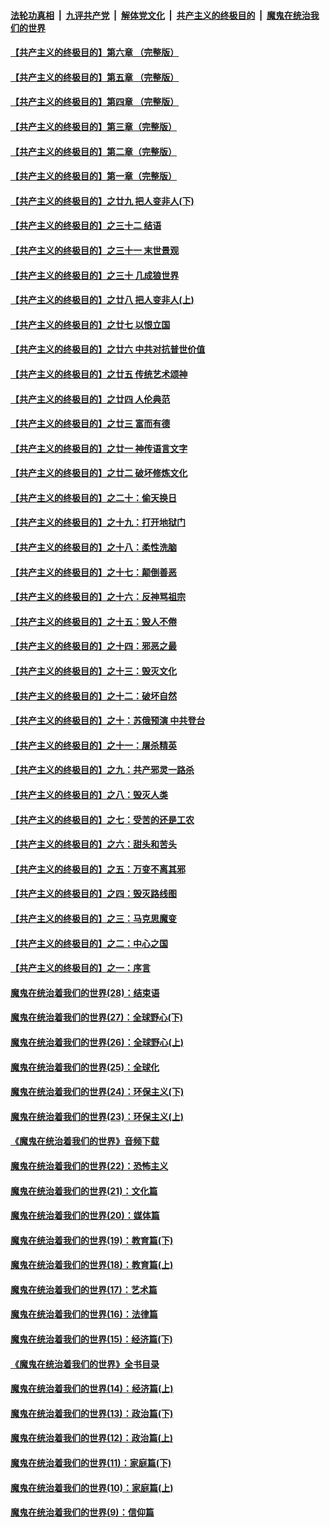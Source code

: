 ####  [法轮功真相](../../../../basic/blob/master/README.md?t=09141413) &nbsp;|&nbsp; [九评共产党](../../../../9ping.md/blob/master/README.md?t=09141413) &nbsp;|&nbsp; [解体党文化](../../../../jtdwh.md/blob/master/README.md?t=09141413)  &nbsp;|&nbsp; [共产主义的终极目的](../../../../gczydzjmd.md/blob/master/README.md?t=09141413) &nbsp;|&nbsp; [魔鬼在统治我们的世界](../../../../mgztzwmdsj.md/blob/master/README.md?t=09141413) 

#### [【共产主义的终极目的】第六章 （完整版）](../pages/nsc422/n11428913.md?t=09141413) 

#### [【共产主义的终极目的】第五章 （完整版）](../pages/nsc422/n11428912.md?t=09141413) 

#### [【共产主义的终极目的】第四章 （完整版）](../pages/nsc422/n11428907.md?t=09141413) 

#### [【共产主义的终极目的】第三章（完整版）](../pages/nsc422/n11428848.md?t=09141413) 

#### [【共产主义的终极目的】第二章（完整版）](../pages/nsc422/n11428831.md?t=09141413) 

#### [【共产主义的终极目的】第一章（完整版）](../pages/nsc422/n11417651.md?t=09141413) 

#### [【共产主义的终极目的】之廿九 把人变非人(下)](../pages/nsc422/n11344140.md?t=09141413) 

#### [【共产主义的终极目的】之三十二 结语](../pages/nsc422/n11360535.md?t=09141413) 

#### [【共产主义的终极目的】之三十一 末世景观](../pages/nsc422/n11351129.md?t=09141413) 

#### [【共产主义的终极目的】之三十 几成狼世界](../pages/nsc422/n11348280.md?t=09141413) 

#### [【共产主义的终极目的】之廿八 把人变非人(上)](../pages/nsc422/n11340492.md?t=09141413) 

#### [【共产主义的终极目的】之廿七 以恨立国](../pages/nsc422/n11336944.md?t=09141413) 

#### [【共产主义的终极目的】之廿六 中共对抗普世价值](../pages/nsc422/n11324785.md?t=09141413) 

#### [【共产主义的终极目的】之廿五 传统艺术颂神](../pages/nsc422/n11296396.md?t=09141413) 

#### [【共产主义的终极目的】之廿四 人伦典范](../pages/nsc422/n11296397.md?t=09141413) 

#### [【共产主义的终极目的】之廿三 富而有德](../pages/nsc422/n11283598.md?t=09141413) 

#### [【共产主义的终极目的】之廿一 神传语言文字](../pages/nsc422/n11263265.md?t=09141413) 

#### [【共产主义的终极目的】之廿二 破坏修炼文化](../pages/nsc422/n11245728.md?t=09141413) 

#### [【共产主义的终极目的】之二十：偷天换日](../pages/nsc422/n11238846.md?t=09141413) 

#### [【共产主义的终极目的】之十九：打开地狱门](../pages/nsc422/n11206376.md?t=09141413) 

#### [【共产主义的终极目的】之十八：柔性洗脑](../pages/nsc422/n11199994.md?t=09141413) 

#### [【共产主义的终极目的】之十七：颠倒善恶](../pages/nsc422/n11179782.md?t=09141413) 

#### [【共产主义的终极目的】之十六：反神骂祖宗](../pages/nsc422/n11166798.md?t=09141413) 

#### [【共产主义的终极目的】之十五：毁人不倦](../pages/nsc422/n11166792.md?t=09141413) 

#### [【共产主义的终极目的】之十四：邪恶之最](../pages/nsc422/n11150249.md?t=09141413) 

#### [【共产主义的终极目的】之十三：毁灭文化](../pages/nsc422/n11135227.md?t=09141413) 

#### [【共产主义的终极目的】之十二：破坏自然](../pages/nsc422/n11135214.md?t=09141413) 

#### [【共产主义的终极目的】之十：苏俄预演 中共登台](../pages/nsc422/n11118424.md?t=09141413) 

#### [【共产主义的终极目的】之十一：屠杀精英](../pages/nsc422/n11118442.md?t=09141413) 

#### [【共产主义的终极目的】之九：共产邪灵一路杀](../pages/nsc422/n11114139.md?t=09141413) 

#### [【共产主义的终极目的】之八：毁灭人类](../pages/nsc422/n11108503.md?t=09141413) 

#### [【共产主义的终极目的】之七：受苦的还是工农](../pages/nsc422/n11101809.md?t=09141413) 

#### [【共产主义的终极目的】之六：甜头和苦头](../pages/nsc422/n11096971.md?t=09141413) 

#### [【共产主义的终极目的】之五：万变不离其邪](../pages/nsc422/n11091285.md?t=09141413) 

#### [【共产主义的终极目的】之四：毁灭路线图](../pages/nsc422/n11086284.md?t=09141413) 

#### [【共产主义的终极目的】之三：马克思魔变](../pages/nsc422/n11061941.md?t=09141413) 

#### [【共产主义的终极目的】之二：中心之国](../pages/nsc422/n11047728.md?t=09141413) 

#### [【共产主义的终极目的】之一：序言](../pages/nsc422/n11086077.md?t=09141413) 

#### [魔鬼在统治着我们的世界(28)：结束语](../pages/nsc422/n10936246.md?t=09141413) 

#### [魔鬼在统治着我们的世界(27)：全球野心(下)](../pages/nsc422/n10928319.md?t=09141413) 

#### [魔鬼在统治着我们的世界(26)：全球野心(上)](../pages/nsc422/n10900318.md?t=09141413) 

#### [魔鬼在统治着我们的世界(25)：全球化](../pages/nsc422/n10788205.md?t=09141413) 

#### [魔鬼在统治着我们的世界(24)：环保主义(下)](../pages/nsc422/n10695307.md?t=09141413) 

#### [魔鬼在统治着我们的世界(23)：环保主义(上)](../pages/nsc422/n10688613.md?t=09141413) 

#### [《魔鬼在统治着我们的世界》音频下载](../pages/nsc422/n10635553.md?t=09141413) 

#### [魔鬼在统治着我们的世界(22)：恐怖主义](../pages/nsc422/n10614727.md?t=09141413) 

#### [魔鬼在统治着我们的世界(21)：文化篇](../pages/nsc422/n10597706.md?t=09141413) 

#### [魔鬼在统治着我们的世界(20)：媒体篇](../pages/nsc422/n10586579.md?t=09141413) 

#### [魔鬼在统治着我们的世界(19)：教育篇(下)](../pages/nsc422/n10564808.md?t=09141413) 

#### [魔鬼在统治着我们的世界(18)：教育篇(上)](../pages/nsc422/n10526970.md?t=09141413) 

#### [魔鬼在统治着我们的世界(17)：艺术篇](../pages/nsc422/n10499093.md?t=09141413) 

#### [魔鬼在统治着我们的世界(16)：法律篇](../pages/nsc422/n10485969.md?t=09141413) 

#### [魔鬼在统治着我们的世界(15)：经济篇(下)](../pages/nsc422/n10469975.md?t=09141413) 

#### [《魔鬼在统治着我们的世界》全书目录](../pages/nsc422/n10464261.md?t=09141413) 

#### [魔鬼在统治着我们的世界(14)：经济篇(上)](../pages/nsc422/n10457370.md?t=09141413) 

#### [魔鬼在统治着我们的世界(13)：政治篇(下)](../pages/nsc422/n10448270.md?t=09141413) 

#### [魔鬼在统治着我们的世界(12)：政治篇(上)](../pages/nsc422/n10444576.md?t=09141413) 

#### [魔鬼在统治着我们的世界(11)：家庭篇(下)](../pages/nsc422/n10440961.md?t=09141413) 

#### [魔鬼在统治着我们的世界(10)：家庭篇(上)](../pages/nsc422/n10435448.md?t=09141413) 

#### [魔鬼在统治着我们的世界(9)：信仰篇](../pages/nsc422/n10432159.md?t=09141413) 

